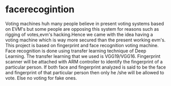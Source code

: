 # facerecogintion
Voting machines huh many people believe in present voting systems based on EVM's but some people are opposing this system for reasons such as rigging of votes,evm's hacking.Hence we came with the idea having a voting machine which is way more secured than the present working evm's.
This project is based on fingerprint and face recognition voting machine. Face recognition is done using transfer learning technique of Deep Learning. The transfer learning that we used is VGG19/VGG16. Fingerprint scanner will be attached with ARM controller to identify the fingerprint of a particular person.
If both face and fingerprint analyzed is said to be the face and fingerprint of that particular person then only he /she will be allowed to vote. Else no voting for fake ones.

